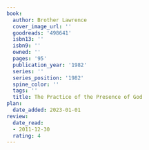 ```yaml
---
book:
  author: Brother Lawrence
  cover_image_url: ''
  goodreads: '498641'
  isbn13: ''
  isbn9: ''
  owned: ''
  pages: '95'
  publication_year: '1982'
  series: ''
  series_position: '1982'
  spine_color: ''
  tags: ''
  title: The Practice of the Presence of God
plan:
  date_added: 2023-01-01
review:
  date_read:
  - 2011-12-30
  rating: 4
---
```

